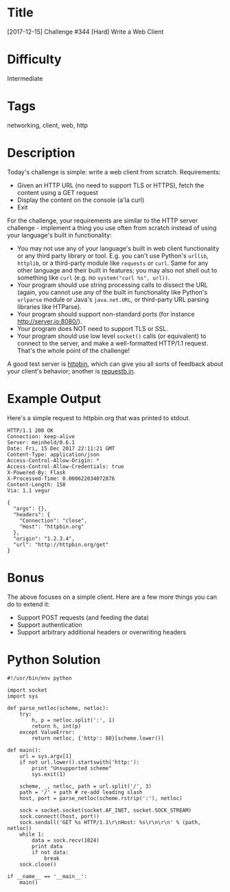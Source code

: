 # Title

[2017-12-15] Challenge #344 [Hard] Write a Web Client

# Difficulty

Intermediate

# Tags

networking, client, web, http

# Description 

Today's challenge is simple: write a web client from scratch. Requirements:

* Given an HTTP URL (no need to support TLS or HTTPS), fetch the content using a GET request
* Display the content on the console (a'la curl)
* Exit

For the challenge, your requirements are similar to the HTTP server challenge - implement a thing you use often from scratch instead of using your language's built in functionality:

* You may not use any of your language's built in web client functionality or any third party library or tool. E.g. you can't use Python's `urllib`, `httplib`, or a third-party module like `requests` or `curl`. Same for any other language and their built in features; you may also not shell out to something like `curl` (e.g. no `system("curl %s", url))`. 
* Your program should use string processing calls to dissect the URL (again, you cannot use any of the built in functionality like Python's `urlparse` module or Java's `java.net.URL`, or third-party URL parsing libraries like HTParse).
* Your program should support non-standard ports (for instance http://server.io:8080/).
* Your program does NOT need to support TLS or SSL. 
* Your program should use low level `socket()` calls (or equivalent) to connect to the server, and make a well-formatted HTTP/1.1 request. That's the whole point of the challenge!

A good test server is [httpbin](https://stackoverflow.com/questions/5725430/http-test-server-that-accepts-get-post-calls), which can give you all sorts of feedback about your client's behavior; another is [requestb.in](https://requestb.in/).

# Example Output

Here's a simple request to httpbin.org that was printed to stdout. 

    HTTP/1.1 200 OK
    Connection: keep-alive
    Server: meinheld/0.6.1
    Date: Fri, 15 Dec 2017 22:11:21 GMT
    Content-Type: application/json
    Access-Control-Allow-Origin: *
    Access-Control-Allow-Credentials: true
    X-Powered-By: Flask
    X-Processed-Time: 0.000622034072876
    Content-Length: 158
    Via: 1.1 vegur

    {
      "args": {},
      "headers": {
        "Connection": "close",
        "Host": "httpbin.org"
      },
      "origin": "1.2.3.4",
      "url": "http://httpbin.org/get"
    }

# Bonus

The above focuses on a simple client. Here are a few more things you can do to extend it:

* Support POST requests (and feeding the data)
* Support authentication
* Support arbitrary additional headers or overwriting headers

# Python Solution

    #!/usr/bin/env python

    import socket
    import sys

    def parse_netloc(scheme, netloc):
        try:
            h, p = netloc.split(':', 1)
            return h, int(p)
        except ValueError:
            return netloc, {'http': 80}[scheme.lower()]

    def main():
        url = sys.argv[1]
        if not url.lower().startswith('http:'):
            print "Unsupported scheme"
            sys.exit(1)

        scheme, _, netloc, path = url.split('/', 3)
        path = '/' + path # re-add leading slash
        host, port = parse_netloc(scheme.rstrip(':'), netloc)

        sock = socket.socket(socket.AF_INET, socket.SOCK_STREAM)
        sock.connect((host, port))
        sock.sendall('GET %s HTTP/1.1\r\nHost: %s\r\n\r\n' % (path, netloc))
        while 1:
            data = sock.recv(1024)
            print data
            if not data:
                break
        sock.close()

    if __name__ == '__main__':
        main()
